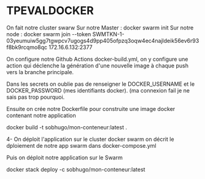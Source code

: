 # TPEVALDOCKER

On fait notre cluster swarw 
Sur notre Master : docker swarm init 
Sur notre node : docker swarm join --token SWMTKN-1-03yeumuiw5gg7tgwpcv7ugogs4d9pp405ofpzq3oqw4ec4najldeik56ev6r93f8bk9rcqmo8qc 172.16.6.132:2377



On configure notre Github Actions docker-build.yml, on y configure une action qui déclenche la génération d'une nouvelle image à chaque push vers la branche principale.



Dans les secrets on oublie pas de renseigner le DOCKER_USERNAME et le DOCKER_PASSWORD (mes identifiants docker).
(ma connexion fail je ne sais pas trop pourquoi.



Ensuite on crée notre Dockerfile pour construite une image docker contenant notre application


docker build -t sobhugo/mon-conteneur:latest .




4- On déploit l'application sur le cluster docker swarm
on décrit le dploiement de notre app swarm dans docker-compose.yml

Puis on déploit notre application sur le Swarm


docker stack deploy -c sobhugo/mon-conteneur:latest






